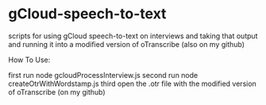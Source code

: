 # gCloud-speech-to-text
scripts for using gCloud speech-to-text on interviews and taking that output and running it into a modified version of oTranscribe (also on my github)

How To Use:

first run
    node gcloudProcessInterview.js <personName>
second run
    node createOtrWithWordstamp.js <personName>
third open the <personName>.otr file with the modified version of oTranscribe (on my github)


